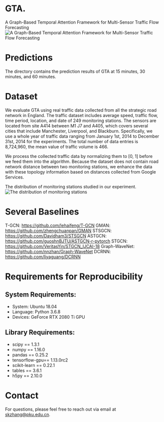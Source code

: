# GTA.
A Graph-Based Temporal Attention Framework for Multi-Sensor Traffic Flow Forecasting
![A Graph-Based Temporal Attention Framework for Multi-Sensor Traffic Flow Forecasting](https://github.com/skzhangPKU/GTA/blob/master/figures/framework.png)

# Predictions
The directory contains the prediction results of GTA  at 15 minutes, 30 minutes, and 60 minutes.

# Dataset
We evaluate GTA using real traffic data collected from all the strategic road network in England. The traffic dataset includes average speed, traffic flow, time period, location, and date of 249 monitoring stations. The sensors are located from site A414 between M1 J7 and A405, which covers several cities that include Manchester, Liverpool, and Blackburn.  Specifically, we use a whole year of traffic data ranging from January 1st, 2014 to December 31st, 2014 for the experiments. The total number of data entries is 8,724,960, the mean value of traffic volume is 466. 

We process the collected traffic data by normalizing them to [0, 1] before we feed them into the algorithm. Because the dataset does not contain road network distance between two monitoring stations, we enhance the data with these topology information based on distances collected from Google Services.

The distribution of monitoring stations studied in our experiment.
![The distribution of monitoring stations](https://github.com/skzhangPKU/GTA/blob/master/figures/ENG-HW.png)

# Several Baselines

T-GCN: https://github.com/lehaifeng/T-GCN
GMAN: https://github.com/zhengchuanpan/GMAN
STSGCN: https://github.com/Davidham3/STSGCN
ASTGCN: https://github.com/guoshnBJTU/ASTGCN-r-pytorch
STGCN: https://github.com/VeritasYin/STGCN_IJCAI-18
Graph-WaveNet: https://github.com/nnzhan/Graph-WaveNet
DCRNN: https://github.com/liyaguang/DCRNN

# Requirements for Reproducibility

## System Requirements:
- System: Ubuntu 18.04
- Language: Python 3.6.8
- Devices: GeForce RTX 2080 Ti GPU

## Library Requirements:

- scipy == 1.3.1
- numpy == 1.16.0
- pandas == 0.25.2
- tensorflow-gpu== 1.13.0rc2
- scikit-learn == 0.22.1
- tables == 3.6.1
- h5py == 2.10.0

# Contact
For questions, please feel free to reach out via email at skzhang@pku.edu.cn.
